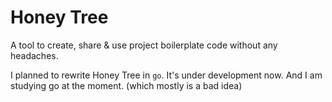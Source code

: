 # Honey Tree

A tool to create, share & use project boilerplate code without any headaches.

I planned to rewrite Honey Tree in `go`.
It's under development now. And I am studying go at the moment. (which mostly is a bad idea)